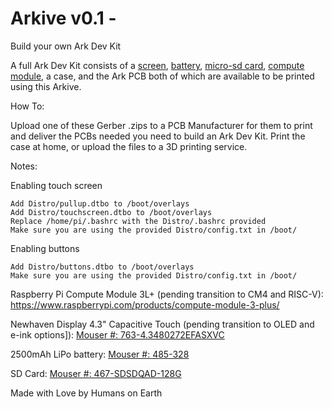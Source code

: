 # Arkive v0.1 - 
Build your own Ark Dev Kit

A full Ark Dev Kit consists of a [screen](https://mou.sr/3QI0UAi), [battery](https://mou.sr/3QJygi1), [micro-sd card](https://mou.sr/3WlwoNI), [compute module](https://www.raspberrypi.com/products/compute-module-3-plus/), a case, and the Ark PCB both of which are available to be printed using this Arkive.

How To:

Upload one of these Gerber .zips to a PCB Manufacturer for them to print and deliver the PCBs needed you need to build an Ark Dev Kit. Print the case at home, or upload the files to a 3D printing service.

Notes:

Enabling touch screen

    Add Distro/pullup.dtbo to /boot/overlays
    Add Distro/touchscreen.dtbo to /boot/overlays
    Replace /home/pi/.bashrc with the Distro/.bashrc provided
    Make sure you are using the provided Distro/config.txt in /boot/

Enabling buttons

    Add Distro/buttons.dtbo to /boot/overlays
    Make sure you are using the provided Distro/config.txt in /boot/

Raspberry Pi Compute Module 3L+ (pending transition to CM4 and RISC-V): https://www.raspberrypi.com/products/compute-module-3-plus/

Newhaven Display 4.3" Capacitive Touch (pending transition to OLED and e-ink options]): [Mouser #: 763-4.3480272EFASXVC](https://mou.sr/3QI0UAi)

2500mAh LiPo battery: [Mouser #: 485-328](https://mou.sr/3QJygi1)

SD Card: [Mouser #: 467-SDSDQAD-128G](https://mou.sr/3WlwoNI)

Made with Love by Humans on Earth
